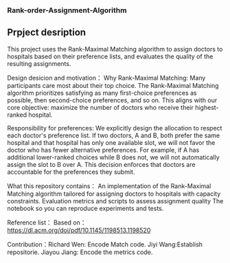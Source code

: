 ### Rank-order-Assignment-Algorithm

## Prpject desription
This project uses the Rank-Maximal Matching algorithm to assign doctors to hospitals based on their preference lists, and evaluates the quality of the resulting assignments.

Design desicion and motivation：
Why Rank-Maximal Matching: 
Many participants care most about their top choice. The Rank-Maximal Matching algorithm prioritizes satisfying as many first-choice preferences as possible, then second-choice preferences, and so on. This aligns with our core objective: maximize the number of doctors who receive their highest-ranked hospital.

Responsibility for preferences: 
We explicitly design the allocation to respect each doctor's preference list. If two doctors, A and B, both prefer the same hospital and that hospital has only one available slot, we will not favor the doctor who has fewer alternative preferences. For example, if A has additional lower-ranked choices while B does not, we will not automatically assign the slot to B over A. This decision enforces that doctors are accountable for the preferences they submit.

What this repository contains：
An implementation of the Rank-Maximal Matching algorithm tailored for assigning doctors to hospitals with capacity constraints.
Evaluation metrics and scripts to assess assignment quality
The notebook so you can reproduce experiments and tests.

Reference list：
Based on：https://dl.acm.org/doi/pdf/10.1145/1198513.1198520

Contribution：Richard Wen: Encode Match code. Jiyi Wang:Establish repositorie. Jiayou Jiang: Encode the metrics code.
